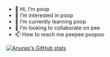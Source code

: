 - 👋 Hi, I’m poop
- 👀 I’m interested in poop
- 🌱 I’m currently learning poop
- 💞️ I’m looking to collaborate on pee
- 📫 How to reach me peepee poopoo

[![Anurag's GitHub stats](https://github-readme-stats.vercel.app/api?username=zcat95&show_icons=true&bg_color=DEG,#ff6dfb,#c36afc,#8867fd,#4c63fe,#1060ff)](https://github.com/anuraghazra/github-readme-stats)

<!---
zcat95/zcat95 is a ✨ special ✨ repository because its `README.md` (this file) appears on your GitHub profile.
You can click the Preview link to take a look at your changes.
--->
